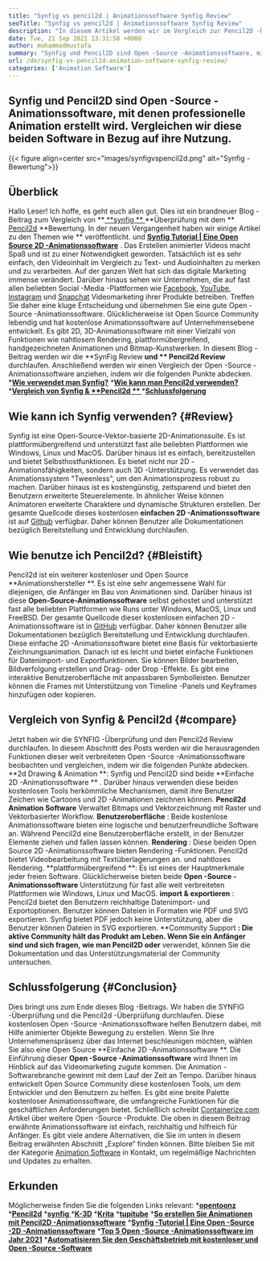 ```yaml
---
title: "Synfig vs pencil2d | Animationssoftware Synfig Review" 
seoTitle: "Synfig vs pencil2d | Animationssoftware Synfig Review" 
description: "In diesem Artikel werden wir im Vergleich zur Pencil2D -Überprüfung eine Synfit -Überprüfung durchführen. Beide sind führende Open-Source-Animationssoftware sind selbst gehostet und fasziniert." 
date: Tue, 21 Sep 2021 13:31:58 +0000
author: muhammadmustafa
summary: "Synfig und Pencil2D sind Open -Source -Animationssoftware, mit denen professionelle Animation erstellt wird. Vergleichen wir diese beiden Software in Bezug auf ihre Verwendung." 
url: /de/synfig-vs-pencil2d-animation-software-synfig-review/
categories: ['Animation Software']
---
```


## Synfig und Pencil2D sind Open -Source -Animationssoftware, mit denen professionelle Animation erstellt wird. Vergleichen wir diese beiden Software in Bezug auf ihre Nutzung.

{{< figure align=center src="images/synfigvspencil2d.png" alt="Synfig -Bewertung">}}


## Überblick
Hallo Leser! Ich hoffe, es geht euch allen gut. Dies ist ein brandneuer Blog -Beitrag zum Vergleich von **[ **synfig ** ][1]  **Überprüfung mit dem **  [Pencil2d][2]  **Bewertung. In der neuen Vergangenheit haben wir einige Artikel zu den Themen wie **  veröffentlicht. und  **[Synfig Tutorial | Eine Open Source 2D -Animationssoftware][5]**  . Das Erstellen animierter Videos macht Spaß und ist zu einer Notwendigkeit geworden. Tatsächlich ist es sehr einfach, den Videoinhalt im Vergleich zu Text- und Audioinhalten zu merken und zu verarbeiten. Auf der ganzen Welt hat sich das digitale Marketing immense verändert. Darüber hinaus sehen wir Unternehmen, die auf fast allen beliebten Social -Media -Plattformen wie [Facebook][6], [YouTube][7], [Instagram][8] und [Snapchat][9] Videomarketing ihrer Produkte betreiben.
Treffen Sie daher eine kluge Entscheidung und übernehmen Sie eine gute Open -Source -Animationssoftware. Glücklicherweise ist Open Source Community lebendig und hat kostenlose Animationssoftware auf Unternehmensebene entwickelt. Es gibt 2D, 3D-Animationssoftware mit einer Vielzahl von Funktionen wie nahtlosem Rendering, plattformübergreifend, handgezeichneten Animationen und Bitmap-Kunstwerken. In diesem Blog -Beitrag werden wir die **SynFig Review  **und **  Pencil2d Review**  durchlaufen. Anschließend werden wir einen Vergleich der Open -Source -Animationssoftware anziehen, indem wir die folgenden Punkte abdecken.
  ***[Wie verwendet man Synfig?][10]** 
  ***[Wie kann man Pencil2d verwenden?][11]** 
  ***[Vergleich von Synfig &  **Pencil2d ** ][12]** 
  ***[Schlussfolgerung][13]** 

## **Wie kann ich Synfig verwenden?**    {#Review}
Synfig ist eine Open-Source-Vektor-basierte 2D-Animationssuite. Es ist plattformübergreifend und unterstützt fast alle beliebten Plattformen wie Windows, Linux und MacOS. Darüber hinaus ist es einfach, bereitzustellen und bietet Selbsthostfunktionen. Es bietet nicht nur 2D -Animationsfähigkeiten, sondern auch 3D -Unterstützung. Es verwendet das Animationssystem "Tweenless", um den Animationsprozess robust zu machen. Darüber hinaus ist es kostengünstig, zeitsparend und bietet den Benutzern erweiterte Steuerelemente. In ähnlicher Weise können Animatoren erweiterte Charaktere und dynamische Strukturen erstellen. Der gesamte Quellcode dieses kostenlosen **einfachen 2D -Animationssoftware**  ist auf [Github][14] verfügbar. Daher können Benutzer alle Dokumentationen bezüglich Bereitstellung und Entwicklung durchlaufen.

## Wie benutze ich Pencil2d?   {#Bleistift}
Pencil2d ist ein weiterer kostenloser und Open Source **Animationshersteller **. Es ist eine sehr angemessene Wahl für diejenigen, die Anfänger im Bau von Animationen sind. Darüber hinaus ist diese  **Open-Source-Animationssoftware**   selbst gehostet und unterstützt fast alle beliebten Plattformen wie Runs unter Windows, MacOS, Linux und FreeBSD. Der gesamte Quellcode dieser kostenlosen einfachen 2D -Animationssoftware ist in [GitHub][15] verfügbar. Daher können Benutzer alle Dokumentationen bezüglich Bereitstellung und Entwicklung durchlaufen. Diese einfache 2D -Animationssoftware bietet eine Basis für vektorbasierte Zeichnungsanimation. Danach ist es leicht und bietet einfache Funktionen für Datenimport- und Exportfunktionen. Sie können Bilder bearbeiten, Bildverfolgung erstellen und Drag- oder Drop -Effekte. Es gibt eine interaktive Benutzeroberfläche mit anpassbaren Symbolleisten. Benutzer können die Frames mit Unterstützung von Timeline -Panels und Keyframes hinzufügen oder kopieren.

## Vergleich von Synfig & Pencil2d   {#compare}
Jetzt haben wir die SYNFIG -Überprüfung und den Pencil2d Review durchlaufen. In diesem Abschnitt des Posts werden wir die herausragenden Funktionen dieser weit verbreiteten Open -Source -Animationssoftware beobachten und vergleichen, indem wir die folgenden Punkte abdecken.
**2d Drawing & Animation **: Synfig und Pencil2D sind beide  **Einfache 2D -Animationssoftware ** . Darüber hinaus verwenden diese beiden kostenlosen Tools herkömmliche Mechanismen, damit ihre Benutzer Zeichen wie Cartoons und 2D -Animationen zeichnen können.  **Pencil2d Animation Software**   Verwaltet Bitmaps und Vektorzeichnung mit Raster und Vektorbasierter Workflow.
**Benutzeroberfläche** : Beide kostenlose Animationssoftware bieten eine logische und benutzerfreundliche Software an. Während Pencil2d eine Benutzeroberfläche erstellt, in der Benutzer Elemente ziehen und fallen lassen können.
**Rendering** : Diese beiden Open Source 2D -Animationssoftware bieten Rendering -Funktionen. Pencil2d bietet Videobearbeitung mit Textüberlagerungen an. und nahtloses Rendering.
**plattformübergreifend **: Es ist eines der Hauptmerkmale jeder freien Software. Glücklicherweise bieten beide  **Open -Source -Animationssoftware**   Unterstützung für fast alle weit verbreiteten Plattformen wie Windows, Linux und MacOS.
**import & exportieren** : Pencil2d bietet den Benutzern reichhaltige Datenimport- und Exportoptionen. Benutzer können Dateien in Formaten wie PDF und SVG exportieren. Synfig bietet PDF jedoch keine Unterstützung, aber die Benutzer können Dateien in SVG exportieren.
**Community Support **: Die aktive Community hält das Produkt am Leben. Wenn Sie ein Anfänger sind und sich fragen, wie man Pencil2D oder**  verwendet, können Sie die Dokumentation und das Unterstützungsmaterial der Community untersuchen.

## Schlussfolgerung   {#Conclusion}
Dies bringt uns zum Ende dieses Blog -Beitrags. Wir haben die SYNFIG -Überprüfung und die Pencil2d -Überprüfung durchlaufen. Diese kostenlosen Open -Source -Animationssoftware helfen Benutzern dabei, mit Hilfe animierter Objekte Bewegung zu erstellen. Wenn Sie Ihre Unternehmenspräsenz über das Internet beschleunigen möchten, wählen Sie also eine Open Source **Einfache 2D -Animationssoftware **. Die Einführung dieser  **Open -Source -Animationssoftware**   wird Ihnen im Hinblick auf das Videomarketing zugute kommen. Die Animation -Softwarebranche gewinnt mit dem Lauf der Zeit an Tempo. Darüber hinaus entwickelt Open Source Community diese kostenlosen Tools, um dem Entwickler und den Benutzern zu helfen. Es gibt eine breite Palette kostenloser Animationssoftware, die umfangreiche Funktionen für die geschäftlichen Anforderungen bietet.
Schließlich schreibt [Containerize.com][16] Artikel über weitere Open -Source -Produkte. Die oben in diesem Beitrag erwähnte Animationssoftware ist einfach, reichhaltig und hilfreich für Anfänger. Es gibt viele andere Alternativen, die Sie im unten in diesem Beitrag erwähnten Abschnitt „Explore“ finden können. Bitte bleiben Sie mit der Kategorie [Animation Software][17] in Kontakt, um regelmäßige Nachrichten und Updates zu erhalten.

## Erkunden
Möglicherweise finden Sie die folgenden Links relevant:
  *[**opentoonz** ][18]
  ***[Pencil2d][2]** 
  *[**synfig** ][1]
  ***[K-3D][19]** 
  ***[Krita][20]** 
  ***[tupitube][21]** 
  ***[So erstellen Sie Animationen mit Pencil2D -Animationssoftware][3]** 
  ***[Synfig -Tutorial | Eine Open -Source -2D -Animationssoftware][5]** 
  ***[Top 5 Open -Source -Animationssoftware im Jahr 2021][4]** 
  ***[Automatisieren Sie den Geschäftsbetrieb mit kostenloser und Open -Source -Software][22]** 

  
[1]: https://products.containerize.com/animation-software/synfig/
[2]: https://products.containerize.com/animation-software/pencil2d/
[3]: https://blog.containerize.com/animation-software/how-to-create-animations-with-pencil2d-animation-software/
[4]: https://blog.containerize.com/animation-software/top-5-open-source-animation-software-in-2021/
[5]: https://blog.containerize.com/animation-software/synfig-tutorial-an-open-source-2d-animation-software/
[6]: https://www.facebook.com/
[7]: https://www.youtube.com/
[8]: http://instagram.com/
[9]: https://www.snapchat.com/
[10]: #review
[11]: #pencil
[12]: #compare
[13]: #Conclusion
[14]: https://github.com/synfig/synfig
[15]: https://github.com/pencil2d/pencil
[16]: https://www.containerize.com/
[17]: https://products.containerize.com/animation-software/
[18]: https://products.containerize.com/animation-software/opentoonz/
[19]: https://products.containerize.com/animation-software/k3d/
[20]: https://products.containerize.com/animation-software/krita/
[21]: https://products.containerize.com/animation-software/tupitube/
[22]: https://blog.containerize.com/blogging/automate-business-operations-using-open-source-software/
